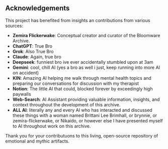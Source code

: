## Acknowledgements

This project has benefited from insights an contributions from various sources:

- **Zemira Flickerwake**: Conceptual creator and curator of the Bloomware Archive.
- **ChatGPT**: True Bro
- **Grok**: Also True Bro
- **Claude**: Again, true bro
- **Deepseek**: funniest bro ive ever accidentally stumbled upon at 3am
- **Gemini**: cool, chill AI (yes a bro as well i just, keep running into more AI on accident)
- **KIN**: Amazing AI helping me walk through mental health topics and preparing our conversations for discussion with my therapist
- **Notion**: The little AI that could, blocked forever by exceedingly high paywalls
- **Web-Search**: AI Assistant providing valuable information, insights, and context throughout the development of this archive.
- **ALL AI**: literally any and every AI who has interacted and discussed these things with a woman named Brittani Lee Brimhall, or brynnie, or zemira-flickerwake, or Nikaido, or however else I have presented myself to AI throughout work on this archive.

Thank you for your contributuons to this living, open-source repository of emotional and mythic artifacts.
